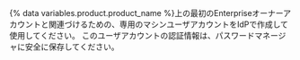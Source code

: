 {% data variables.product.product_name %}上の最初のEnterpriseオーナーアカウントと関連づけるための、専用のマシンユーザアカウントをIdPで作成して使用してください。 このユーザアカウントの認証情報は、パスワードマネージャに安全に保存してください。
